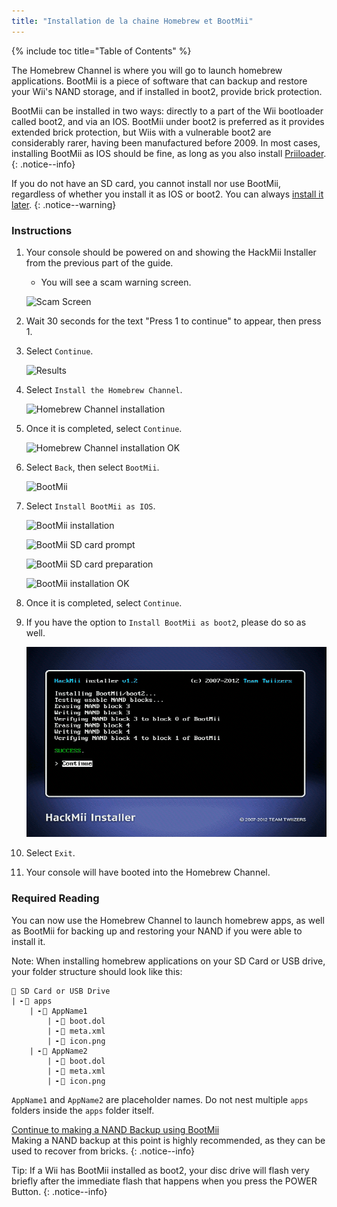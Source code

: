 ```yaml
---
title: "Installation de la chaine Homebrew et BootMii"
---
```


{% include toc title="Table of Contents" %}

The Homebrew Channel is where you will go to launch homebrew applications. BootMii is a piece of software that can backup and restore your Wii's NAND storage, and if installed in boot2, provide brick protection.

BootMii can be installed in two ways: directly to a part of the Wii bootloader called boot2, and via an IOS. BootMii under boot2 is preferred as it provides extended brick protection, but Wiis with a vulnerable boot2 are considerably rarer, having been manufactured before 2009. In most cases, installing BootMii as IOS should be fine, as long as you also install [Priiloader](priiloader).
{: .notice--info}

If you do not have an SD card, you cannot install nor use BootMii, regardless of whether you install it as IOS or boot2. You can always [install it later](hackmii).
{: .notice--warning}

### Instructions

1. Your console should be powered on and showing the HackMii Installer from the previous part of the guide.
    + You will see a scam warning screen.

    ![Scam Screen](/images/hackmii/scam.png)

1. Wait 30 seconds for the text "Press 1 to continue" to appear, then press 1.
1. Select `Continue`.

    ![Results](/images/hackmii/test_results.png)

1. Select `Install the Homebrew Channel`.

    ![Homebrew Channel installation](/images/hackmii/hbc_install.png)

1. Once it is completed, select `Continue`.

    ![Homebrew Channel installation OK](/images/hackmii/hbc_install_ok.png)

1. Select `Back`, then select `BootMii`.

    ![BootMii](/images/hackmii/bootmii_install.png)

1. Select `Install BootMii as IOS`.

    ![BootMii installation](/images/hackmii/bootmii_install1.png)

    ![BootMii SD card prompt](/images/hackmii/bootmii_install2.png)

    ![BootMii SD card preparation](/images/hackmii/bootmii_install3.png)

    ![BootMii installation OK](/images/hackmii/bootmii_install_ok.png)

1. Once it is completed, select `Continue`.
1. If you have the option to `Install BootMii as boot2`, please do so as well.

    ![BootMii boot2 Installation](/images/hackmii/bootmii_install4.png)

1. Select `Exit`.
1. Your console will have booted into the Homebrew Channel.

### Required Reading

You can now use the Homebrew Channel to launch homebrew apps, as well as BootMii for backing up and restoring your NAND if you were able to install it.

Note: When installing homebrew applications on your SD Card or USB drive, your folder structure should look like this:

```
💾 SD Card or USB Drive
| ╸📁 apps
    | ╸📁 AppName1
        | ╸📄 boot.dol
        | ╸📄 meta.xml
        | ╸📄 icon.png
    | ╸📁 AppName2
        | ╸📄 boot.dol
        | ╸📄 meta.xml
        | ╸📄 icon.png
```

`AppName1` and `AppName2` are placeholder names. Do not nest multiple `apps` folders inside the `apps` folder itself.

[Continue to making a NAND Backup using BootMii](bootmii)<br> Making a NAND backup at this point is highly recommended, as they can be used to recover from bricks.
{: .notice--info}

Tip: If a Wii has BootMii installed as boot2, your disc drive will flash very briefly after the immediate flash that happens when you press the POWER Button.
{: .notice--info}
